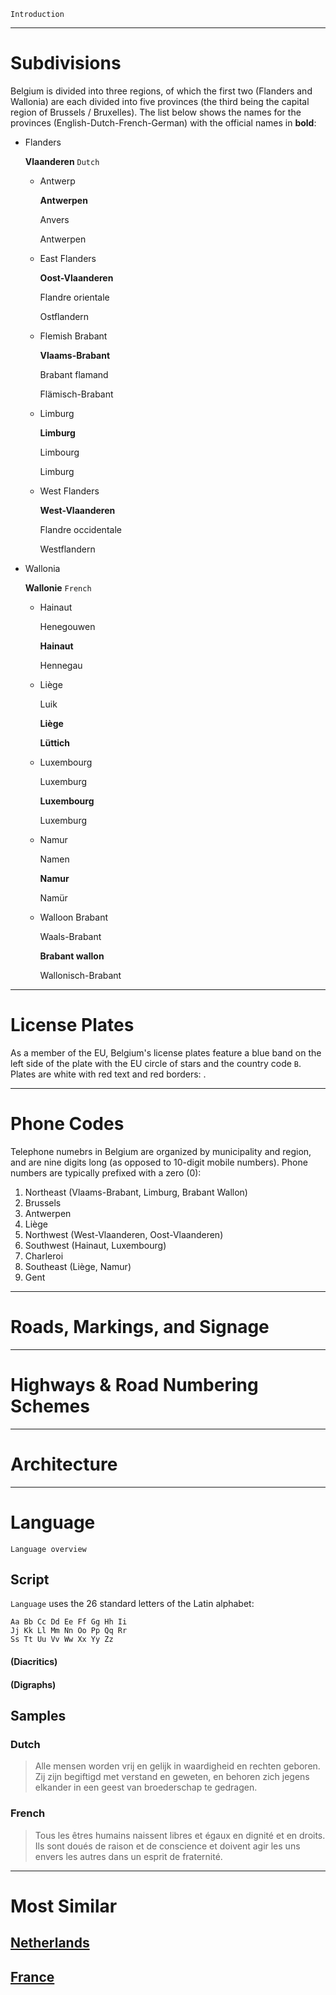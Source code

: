 `Introduction`

---

# Subdivisions

Belgium is divided into three regions, of which the first two (Flanders and Wallonia) are each divided into five provinces (the third being the capital region of Brussels / Bruxelles). The list below shows the names for the provinces (English-Dutch-French-German) with the official names in **bold**:

- Flanders

  **Vlaanderen** `Dutch`

  - Antwerp

    **Antwerpen**

    Anvers

    Antwerpen

  - East Flanders

    **Oost-Vlaanderen**

    Flandre orientale

    Ostflandern

  - Flemish Brabant

    **Vlaams-Brabant**

    Brabant flamand

    Flämisch-Brabant

  - Limburg

    **Limburg**

    Limbourg

    Limburg

  - West Flanders

    **West-Vlaanderen**

    Flandre occidentale

    Westflandern

- Wallonia

  **Wallonie** `French`

  - Hainaut

    Henegouwen

    **Hainaut**

    Hennegau

  - Liège

    Luik

    **Liège**

    **Lüttich**

  - Luxembourg

    Luxemburg

    **Luxembourg**

    Luxemburg

  - Namur

    Namen

    **Namur**

    Namür

  - Walloon Brabant

    Waals-Brabant

    **Brabant wallon**

    Wallonisch-Brabant

<CountryMap code="BEL" scale="10000" level="2" />

---

# License Plates

As a member of the EU, Belgium's license plates feature a blue band on the left side of the plate with the EU circle of stars and the country code `B`. Plates are white with red text and red borders: <LicensePlate style="eu" code="B" format="AB 12 CD" border="red" text="red" />.

---

# Phone Codes

Telephone numebrs in Belgium are organized by municipality and region, and are nine digits long (as opposed to 10-digit mobile numbers). Phone numbers are typically prefixed with a zero (0):

1. Northeast (Vlaams-Brabant, Limburg, Brabant Wallon)
2. Brussels
3. Antwerpen
4. Liège
5. Northwest (West-Vlaanderen, Oost-Vlaanderen)
6. Southwest (Hainaut, Luxembourg)
7. Charleroi
8. Southeast (Liège, Namur)
9. Gent

---

# Roads, Markings, and Signage

---

# Highways & Road Numbering Schemes

---

# Architecture

---

# Language

`Language overview`

## Script

`Language` uses the 26 standard letters of the Latin alphabet:

```
Aa Bb Cc Dd Ee Ff Gg Hh Ii
Jj Kk Ll Mm Nn Oo Pp Qq Rr
Ss Tt Uu Vv Ww Xx Yy Zz
```

#### (Diacritics)

#### (Digraphs)

## Samples

### Dutch

> Alle mensen worden vrij en gelijk in waardigheid en rechten geboren. Zij zijn begiftigd met verstand en geweten, en behoren zich jegens elkander in een geest van broederschap te gedragen.

### French

> Tous les êtres humains naissent libres et égaux en dignité et en droits. Ils sont doués de raison et de conscience et doivent agir les uns envers les autres dans un esprit de fraternité.

---

# Most Similar

## [Netherlands](/countries/NLD)

## [France](/countries/FRA)
